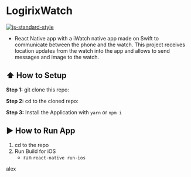 #  LogirixWatch
[![js-standard-style](https://img.shields.io/badge/code%20style-standard-brightgreen.svg?style=flat)](http://standardjs.com/)

* React Native app with a iWatch native app made on Swift to communicate between the phone and the watch. This project receives location updates from the watch into the app and allows to send messages and image to the watch.

## :arrow_up: How to Setup

**Step 1:** git clone this repo:

**Step 2:** cd to the cloned repo:

**Step 3:** Install the Application with `yarn` or `npm i`


## :arrow_forward: How to Run App

1. cd to the repo
2. Run Build for iOS
    * run `react-native run-ios`
      

alex
